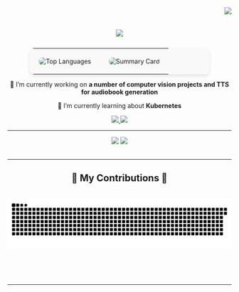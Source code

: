 <img align="right" src="https://visitor-badge.laobi.icu/badge?page_id=Allicai.Allicai" />

<h1 align="center">
    <img src="https://readme-typing-svg.herokuapp.com/?font=Righteous&size=35&center=true&vCenter=true&width=500&height=70&duration=4000&lines=Hi+There!+👋;+I'm+Vin!;" />
</h1>

<div align="center">
  
  <table style="border-collapse: collapse; width: 80%; margin: auto; background-color: #f9f9f9; border-radius: 10px; box-shadow: 0px 4px 8px rgba(0, 0, 0, 0.1);">
    <tr>
      <td style="padding: 20px; text-align: center;">
        <img src="https://github-readme-stats.vercel.app/api/top-langs?username=Allicai&theme=material-palenight&hide_border=true&layout=compact&langs_count=10&card_width=333" alt="Top Languages" width="400" height="250" style="border-radius: 10px;">
      </td>
      <td style="padding: 20px; text-align: center;">
        <img src="https://github-profile-summary-cards.vercel.app/api/cards/profile-details?username=Allicai&theme=radical" alt="Summary Card" width="500" height="300" style="border-radius: 10px;">
      </td>
    </tr>
  </table>

</div>

<div align="center">
 
 🔭 I’m currently working on **a number of computer vision projects and TTS for audiobook generation**
 
 🌱 I’m currently learning about **Kubernetes**

 </div>
 
<div align="center"> 
  <a href="mailto:vinitp0310@gmail.com">
    <img src="https://img.shields.io/badge/Gmail-333333?style=for-the-badge&logo=gmail&logoColor=red" />
  </a>
  <a href="https://www.linkedin.com/in/vinit-patel-873514204/" target="_blank">
    <img src="https://img.shields.io/badge/LinkedIn-0077B5?style=for-the-badge&logo=linkedin&logoColor=white" target="_blank" />
  </a>
</div>

 <hr/>
<div align="center">
    <img src="https://skillicons.dev/icons?i=html,css,vscode,github,git" />
    <img src="https://skillicons.dev/icons?i=python,javascript,c,java,mysql" /><br>
</div>

<br/>
<hr/>

<div align="center">
  <h2>🐍 My Contributions 🐍</h2>
  <br>
  <img alt="snake eating my contributions" src="https://raw.githubusercontent.com/Allicai/Allicai/output/github-contribution-grid-snake.svg" />
  
  <br/><br/><br/>
</div>

<hr/>

